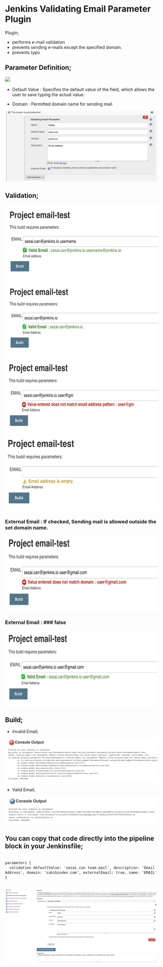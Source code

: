 Jenkins Validating Email Parameter Plugin
==============

Plugin;
- performs e-mail validation
- prevents sending e-mails except the specified domain.
- prevents typo

## Parameter Definition;

![](./src/main/resources/io/jenkins/plugins/image/p1.png)

- Default Value  : Specifies the default value of the field, which allows the user to save typing the actual value.

- Domain         : Permitted domain name for sending mail.

![](./src/main/resources/io/jenkins/plugins/image/p2.png)

## Validation;

<img src="./src/main/resources/io/jenkins/plugins/image/p3.png" width="550" height="250">

<img src="./src/main/resources/io/jenkins/plugins/image/p4.png" width="550" height="250">

<img src="./src/main/resources/io/jenkins/plugins/image/p8.png" width="550" height="250">

<img src="./src/main/resources/io/jenkins/plugins/image/p6.png" width="550" height="250">

### External Email : If checked, Sending mail is allowed outside the set domain name.

<img src="./src/main/resources/io/jenkins/plugins/image/p5.png" width="550" height="250">

### External Email : ### false

<img src="./src/main/resources/io/jenkins/plugins/image/p7.png" width="550" height="250">

## Build;

- Invalid Email;

![](./src/main/resources/io/jenkins/plugins/image/p9.png)

- Valid Email;

![](./src/main/resources/io/jenkins/plugins/image/p10.png)

## You can copy that code directly into the pipeline block in your Jenkinsfile;

```node

parameters {
  validation defaultValue: 'sezai.can team.mail', description: 'Email Address', domain: 'sahibinden.com', externalEmail: true, name: 'EMAIL'
}


```

![](./src/main/resources/io/jenkins/plugins/image/p11.png)

